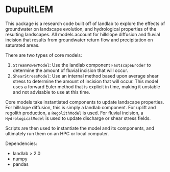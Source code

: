 # DupuitLEM

This package is a research code built off of landlab to explore the effects
of groundwater on landscape evolution, and hydrological properties of
the resulting landscapes. All models account for hillslope diffusion and fluvial
incision that results from groundwater return flow and precipitation on
saturated areas.

There are two types of core models:
1. `StreamPowerModel`: Use the landlab component `FastscapeEroder` to determine the
amount of fluvial incision that will occur.
2. `ShearStressModel`: Use an internal method based upon average shear stress to
determine the amount of incision that will occur. This model uses a forward Euler
method that is explicit in time, making it unstable and not advisable to use at
this time.

Core models take instantiated components to update landscape properties. For
hillslope diffusion, this is simply a landlab component. For uplift and regolith
production, a `RegolithModel` is used. For fluvial incision, a `HydrologicalModel`
is used to update discharge or shear stress fields.  

Scripts are then used to instantiate the model and its components, and ultimately
run them on an HPC or local computer.

Dependencies:
- landlab > 2.0
- numpy
- pandas
